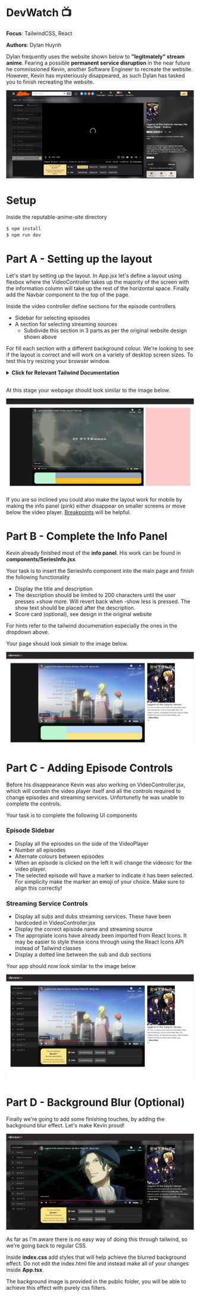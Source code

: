 # DevWatch 📺
**Focus**: TailwindCSS, React

**Authors**: Dylan Huynh

Dylan frequently uses the website shown below to **"legitmately" stream anime**. Fearing a possible **permanent service disruption** in the near future he commissioned Kevin, another Software Engineer to recreate the website. However, Kevin has mysteriously disappeared, as such Dylan has tasked you to finish recreating the website.  

![image](img/origin.png)

# Setup
Inside the reputable-anime-site directory
```sh
$ npm install
$ npm run dev
```

# Part A - Setting up the layout
Let's start by setting up the layout. In App.jsx let's define a layout using flexbox where the VideoController takes up the majority of the screen with the information column will take up the rest of the horizontal space. Finally add the Navbar component to the top of the page.

Inside the video controller define sections for the episode controllers
- Sidebar for selecting episodes
- A section for selecting streaming sources
    - Subdivide this section in 3 parts as per the original website design shown above

For fill each section with a different background colour. We're looking to see if the layout is correct and will work on a variety of desktop screen sizes. To test this try resizing your browser window. 

<details style="margin-bottom:30px">
  <summary><b>Click for Relevant Tailwind Documentation</b></summary>
  <ul>
    <li><a href='https://tailwindcss.com/docs/flex'>Flexbox in Tailwind</a></li>
    <li><a href='https://tailwindcss.com/docs/align-content'>Aligning Flex context</a></li>
    <li><a href='https://tailwindcss.com/docs/customizing-colors'>Colours</a> (Use with bg-[colour])</li>
    <li><a href='https://tailwindcss.com/docs/border-radius'>Border Radius</a></li>
    <li><a href='https://tailwindcss.com/docs/width'>Width Options</a></li>
  </u1>
</details>

At this stage your webpage should look similar to the image below.

![layout](img/PartA.jpg)

If you are so inclined you could also make the layout work for mobile by making the info panel (pink) either disappear on smaller screens or move below the video player.  [Breakpoints](https://tailwindcss.com/docs/responsive-design) will be helpful.


# Part B - Complete the Info Panel

Kevin already finished most of the **info panel**. His work can be found in **components/SeriesInfo.jsx**.

Your task is to insert the SeriesInfo component into the main page and finish the following functionality

- Display the title and description
- The description should be limited to 200 characters until the user presses +show more. Will revert back when -show less is pressed. The show text should be placed after the description.
- Score card (optional), see design in the original website

For hints refer to the tailwind documenation especially the ones in the dropdown above.

Your page should look simialr to the image below.

![layout](img/PartB.jpg)


# Part C - Adding Episode Controls 

Before his disappearance Kevin was also working on VideoController.jsx, which will contain the video player itself and all the controls required to change episodes and streaming services. Unfortunetly he was unable to complete the controls.

Your task is to complete the following UI components

### Episode Sidebar
- Display all the episodes on the side of the VideoPlayer
- Number all episodes
- Alternate colours between episodes
- When an episode is clicked on the left it will change the videosrc for the video player.
- The selected episode will have a marker to indicate it has been selected. For simplicity make the marker an emoji of your choice. Make sure to align this correctly!

### Streaming Service Controls
- Display all subs and dubs streaming services. These have been hardcoded in VideoController.jsx
- Display the correct episode name and streaming source
- The appropiate icons have already been imported from React Icons. It may be easier to style these icons through using the React Icons API instead of Tailwind classes
- Display a dotted line between the sub and dub sections

Your app should now look similar to the image below

![layout](img/PartC.jpg)

# Part D - Background Blur (Optional)

Finally we're going to add some finishing touches, by adding the background blur effect. Let's make Kevin proud!

![layout](img/PartD.jpg)

As far as I'm aware there is no easy way of doing this through tailwind, so we're going back to regular CSS.

Inside **index.css** add styles that will help achieve the blurred background effect. Do not edit the index.html file and instead make all of your changes inside **App.tsx**.

The background image is provided in the public folder, you will be able to achieve this effect with purely css filters.
